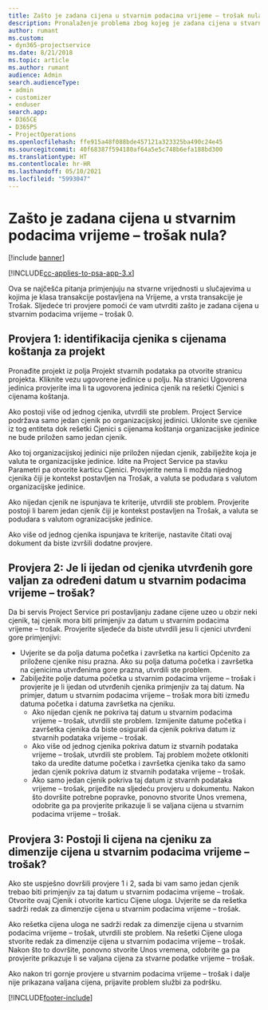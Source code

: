 ```yaml
---
title: Zašto je zadana cijena u stvarnim podacima vrijeme – trošak nula?
description: Pronalaženje problema zbog kojeg je zadana cijena u stvarnim podacima vrijeme – trošak 0.
author: rumant
ms.custom:
- dyn365-projectservice
ms.date: 8/21/2018
ms.topic: article
ms.author: rumant
audience: Admin
search.audienceType:
- admin
- customizer
- enduser
search.app:
- D365CE
- D365PS
- ProjectOperations
ms.openlocfilehash: ffe915a48f088bde457121a323325ba490c24e45
ms.sourcegitcommit: 40f68387f594180af64a5e5c748b6efa188bd300
ms.translationtype: HT
ms.contentlocale: hr-HR
ms.lasthandoff: 05/10/2021
ms.locfileid: "5993047"
---
```

# <a name="why-is-the-price-defaulting-to-zero-on-time-cost-actuals"></a>Zašto je zadana cijena u stvarnim podacima vrijeme – trošak nula?

[!include [banner](../includes/psa-now-project-operations.md)]

[!INCLUDE[cc-applies-to-psa-app-3.x](../includes/cc-applies-to-psa-app-3x.md)]

Ova se najčešća pitanja primjenjuju na stvarne vrijednosti u slučajevima u kojima je klasa transakcije postavljena na Vrijeme, a vrsta transakcije je Trošak. Sljedeće tri provjere pomoći će vam utvrditi zašto je zadana cijena u stvarnim podacima vrijeme – trošak 0.
 
## <a name="check-1-identify-the-cost-price-list-for-the-project"></a>Provjera 1: identifikacija cjenika s cijenama koštanja za projekt

Pronađite projekt iz polja Projekt stvarnih podataka pa otvorite stranicu projekta. Kliknite vezu ugovorene jedinice u polju. Na stranici Ugovorena jedinica provjerite ima li ta ugovorena jedinica cjenik na rešetki Cjenici s cijenama koštanja.

Ako postoji više od jednog cjenika, utvrdili ste problem. Project Service podržava samo jedan cjenik po organizacijskoj jedinici. Uklonite sve cjenike iz tog entiteta dok rešetki Cjenici s cijenama koštanja organizacijske jedinice ne bude priložen samo jedan cjenik.

Ako toj organizacijskoj jedinici nije priložen nijedan cjenik, zabilježite koja je valuta te organizacijske jedinice. Idite na Project Service pa stavku Parametri pa otvorite karticu Cjenici. Provjerite nema li možda nijednog cjenika čiji je kontekst postavljen na Trošak, a valuta se podudara s valutom organizacijske jedinice.
 
Ako nijedan cjenik ne ispunjava te kriterije, utvrdili ste problem. Provjerite postoji li barem jedan cjenik čiji je kontekst postavljen na Trošak, a valuta se podudara s valutom ogranizacijske jedinice.

Ako više od jednog cjenika ispunjava te kriterije, nastavite čitati ovaj dokument da biste izvršili dodatne provjere.

## <a name="check-2-are-any-of-the-price-lists-identified-above-valid-for-the-specific-date-of-the-time-cost-actual"></a>Provjera 2: Je li ijedan od cjenika utvrđenih gore valjan za određeni datum u stvarnim podacima vrijeme – trošak?

Da bi servis Project Service pri postavljanju zadane cijene uzeo u obzir neki cjenik, taj cjenik mora biti primjenjiv za datum u stvarnim podacima vrijeme – trošak. Provjerite sljedeće da biste utvrdili jesu li cjenici utvrđeni gore primjenjivi:

- Uvjerite se da polja datuma početka i završetka na kartici Općenito za priložene cjenike nisu prazna. Ako su polja datuma početka i završetka na cjenicima utvrđenima gore prazna, utvrdili ste problem. 
- Zabilježite polje datuma početka u stvarnim podacima vrijeme – trošak i provjerite je li ijedan od utvrđenih cjenika primjenjiv za taj datum. Na primjer, datum u stvarnim podacima vrijeme – trošak mora biti između datuma početka i datuma završetka na cjeniku. 
    - Ako nijedan cjenik ne pokriva taj datum u stvarnim podacima vrijeme – trošak, utvrdili ste problem. Izmijenite datume početka i završetka cjenika da biste osigurali da cjenik pokriva datum iz stvarnih podataka vrijeme – trošak. 
    - Ako više od jednog cjenika pokriva datum iz stvarnih podataka vrijeme – trošak, utvrdili ste problem. Taj problem možete otkloniti tako da uredite datume početka i završetka cjenika tako da samo jedan cjenik pokriva datum iz stvarnih podataka vrijeme – trošak. 
    - Ako samo jedan cjenik pokriva taj datum iz stvarnh podataka vrijeme – trošak, prijeđite na sljedeću provjeru u dokumentu.
Nakon što dovršite potrebne popravke, ponovno stvorite Unos vremena, odobrite ga pa provjerite prikazuje li se valjana cijena u stvarnim podacima vrijeme – trošak.

## <a name="check-3-is-there-a-price-in-the-price-list-for-the-pricing-dimensions-on-the-time-cost-actual"></a>Provjera 3: Postoji li cijena na cjeniku za dimenzije cijena u stvarnim podacima vrijeme – trošak?

Ako ste uspješno dovršili provjere 1 i 2, sada bi vam samo jedan cjenik trebao biti primjenjiv za taj datum u stvarnim podacima vrijeme – trošak. Otvorite ovaj Cjenik i otvorite karticu Cijene uloga. Uvjerite se da rešetka sadrži redak za dimenzije cijena u stvarnim podacima vrijeme – trošak.

Ako rešetka cijena uloga ne sadrži redak za dimenzije cijena u stvarnim podacima vrijeme – trošak, utvrdili ste problem. Na rešetki Cijene uloga stvorite redak za dimenzije cijena u stvarnim podacima vrijeme – trošak. Nakon što to dovršite, ponovno stvorite Unos vremena, odobrite ga pa provjerite prikazuje li se valjana cijena za stvarne podatke vrijeme – trošak.
 
Ako nakon tri gornje provjere u stvarnim podacima vrijeme – trošak i dalje nije prikazana valjana cijena, prijavite problem službi za podršku.





[!INCLUDE[footer-include](../includes/footer-banner.md)]